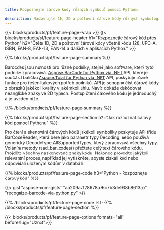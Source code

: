 ```yaml
---
title: Rozpoznejte čárové kódy různých symbolů pomocí Pythonu 

description: Naskenujte 1D, 2D a poštovní čárové kódy různých symbologií včetně 128 a QR v Pythonu pomocí několikařádkového kódu 
---
```


{{< blocks/products/pf/feature-page-wrap >}}
{{< blocks/products/pf/feature-page-header h1="Rozpoznejte čárový kód přes Python" h2="Čtěte 1D, 2D a poštovní čárové kódy včetně kódu 128, UPC-A, ISBN, EAN-8, EAN-13, EAN-14 a dalších v aplikacích Python." >}}

{{% blocks/products/pf/feature-page-summary %}}

Barocdes jsou nutností pro různé podniky, stejně jako software, který tyto podniky zpracovává. [Aspose.BarCode for Python via .NET](https://products.aspose.com/barcode/python-net/) API, které je součástí balíčku [Aspose.Total for Python via .NET](https://products.aspose.com/total/python-net/) API, poskytuje různé funkce pro řešení takových potřeb podniků. API je schopno číst čárové kódy z obrázků jakékoli kvality v jakémkoli úhlu. Navíc dokáže dekódovat neanglické znaky ve 2D typech. Postup čtení čárového kódu je jednoduchý a je uveden níže.

{{% /blocks/products/pf/feature-page-summary  %}}

{{% blocks/products/pf/feature-page-section  h2="Jak rozpoznat čárový kód pomocí Pythonu" %}}

Pro čtení a skenování čárových kódů jakékoli symboliky poskytuje API třídu BarCodeReader, která bere jako parametr typy Decoding, nebo používá generický DecodeType.AllSupportedTypes, který zpracovává všechny typy. Voláním metody read_bar_codes() přečtete celý text čárového kódu. Projděte všechny naskenované znaky kódu. Nakonec proveďte jakýkoli relevantní proces, například jej vytiskněte, abyste získali kód nebo odpovídali uloženým kódům v databázi.

{{% blocks/products/pf/feature-page-code h3="Python - Rozpoznejte čárový kód" %}}

{{< gist "aspose-com-gists" "aa209a7128678a76c7b3de938b8613aa" "recognize-barcode-via-python.py" >}}

{{% /blocks/products/pf/feature-page-code  %}}
{{% /blocks/products/pf/feature-page-section %}}

{{< blocks/products/pf/feature-page-options formats="all" beforeslug="Uznat">}}